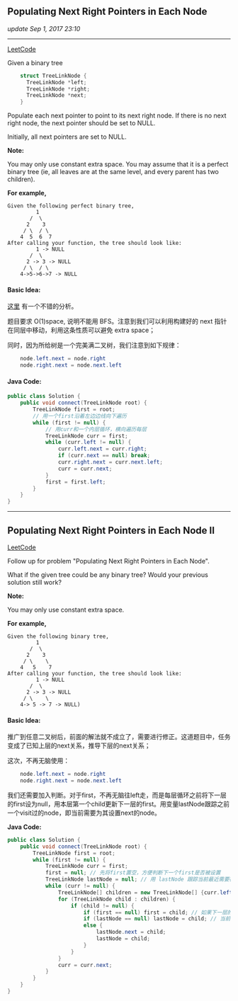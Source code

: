 ## Populating Next Right Pointers in Each Node
_update Sep 1, 2017  23:10_

---
[LeetCode](https://leetcode.com/problems/populating-next-right-pointers-in-each-node/description/)  

Given a binary tree
```c
    struct TreeLinkNode {
      TreeLinkNode *left;
      TreeLinkNode *right;
      TreeLinkNode *next;
    }
```
Populate each next pointer to point to its next right node. If there is no next right node, the next pointer should be set to NULL.

Initially, all next pointers are set to NULL.

**Note:**

You may only use constant extra space.
You may assume that it is a perfect binary tree (ie, all leaves are at the same level, and every parent has two children).

**For example,**

    Given the following perfect binary tree,
             1
           /  \
          2    3
         / \  / \
        4  5  6  7
    After calling your function, the tree should look like:
             1 -> NULL
           /  \
          2 -> 3 -> NULL
         / \  / \
        4->5->6->7 -> NULL
        
#### Basic Idea:
[这里](https://siddontang.gitbooks.io/leetcode-solution/content/tree/populating_next_right_pointers_in_each_node.html) 有一个不错的分析。

题目要求 O(1)space, 说明不能用 BFS。注意到我们可以利用构建好的 next 指针在同层中移动，利用这条性质可以避免 extra space；

同时，因为所给树是一个完美满二叉树，我们注意到如下规律：
```java
    node.left.next = node.right
    node.right.next = node.next.left
```

#### Java Code:
```java
public class Solution {
    public void connect(TreeLinkNode root) {
        TreeLinkNode first = root;
        // 用一个first沿着左边边线向下遍历
        while (first != null) {
            // 用curr和一个内层循环，横向遍历每层
            TreeLinkNode curr = first;
            while (curr.left != null) {
                curr.left.next = curr.right;
                if (curr.next == null) break;
                curr.right.next = curr.next.left;
                curr = curr.next;
            }
            first = first.left;
        }
    }
}
```

---
## Populating Next Right Pointers in Each Node II

[LeetCode](https://leetcode.com/problems/populating-next-right-pointers-in-each-node-ii/description/)

Follow up for problem "Populating Next Right Pointers in Each Node".

What if the given tree could be any binary tree? Would your previous solution still work?

**Note:**

You may only use constant extra space.

**For example,**

    Given the following binary tree,
             1
           /  \
          2    3
         / \    \
        4   5    7
    After calling your function, the tree should look like:
             1 -> NULL
           /  \
          2 -> 3 -> NULL
         / \    \
        4-> 5 -> 7 -> NULL)
    
#### Basic Idea:
推广到任意二叉树后，前面的解法就不成立了，需要进行修正。这道题目中，任务变成了已知上层的next关系，推导下层的next关系；

这次，不再无脑使用：
```java
    node.left.next = node.right
    node.right.next = node.next.left
```
我们还需要加入判断。对于first，不再无脑往left走，而是每层循环之前将下一层的first设为null，用本层第一个child更新下一层的first。用变量lastNode跟踪之前一个visit过的node，即当前需要为其设置next的node。

**Java Code:**  
```java
public class Solution {
    public void connect(TreeLinkNode root) {
        TreeLinkNode first = root;
        while (first != null) {
            TreeLinkNode curr = first;
            first = null; // 先将first置空，方便判断下一个first是否被设置
            TreeLinkNode lastNode = null; // 用 lastNode 跟踪当前最近需要被设置next的node
            while (curr != null) {
                TreeLinkNode[] children = new TreeLinkNode[] {curr.left, curr.right};
                for (TreeLinkNode child : children) {
                    if (child != null) {
                        if (first == null) first = child; // 如果下一层的first没设置，则当前child一定是第一个
                        if (lastNode == null) lastNode = child; // 当前child是本层第一个，设为lastNode等待设置其next
                        else {
                            lastNode.next = child;
                            lastNode = child;
                        }
                    }
                }
                curr = curr.next;
            }
        }
    }
}
```




